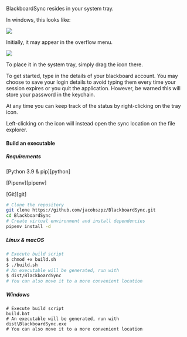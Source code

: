 BlackboardSync resides in your system tray.

In windows, this looks like:

![][tray-win] 



Initially, it may appear in the overflow menu.

![][tray-win-of]

To place it in the system tray, simply drag the icon there.



To get started, type in the details of your blackboard account. You may choose to save your login details to avoid typing them every time your session expires or you quit the application. However, be warned this will store your password in the keychain.

At any time you can keep track of the status by right-clicking on the tray icon.

Left-clicking on the icon will instead open the sync location on the file explorer.



#### Build an executable

##### Requirements

[Python 3.9 & pip][python]

[Pipenv][pipenv]

[Git][git]



```bash
# Clone the repository
git clone https://github.com/jacobszpz/BlackboardSync.git
cd BlackboardSync
# Create virtual environment and install dependencies
pipenv install -d
```



##### Linux & macOS

```bash
# Execute build script
$ chmod +x build.sh
$ ./build.sh
# An executable will be generated, run with
$ dist/BlackboardSync
# You can also move it to a more convenient location
```



##### Windows

```batch
# Execute build script
build.bat
# An executable will be generated, run with
dist\BlackboardSync.exe
# You can also move it to a more convenient location
```





<!-- MARKDOWN IMAGE REFERENCES -->

[tray-win]: screenshots/tray_win.png
[tray-win-of]: screenshots/tray_win_overflow.png
